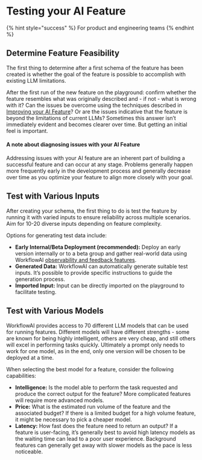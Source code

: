 # Testing your AI Feature
{% hint style="success" %}
For product and engineering teams
{% endhint %}

## Determine Feature Feasibility

The first thing to determine after a first schema of the feature has been created is whether the goal of the feature is possible to accomplish with existing LLM limitations. 

After the first run of the new feature on the playground: confirm whether the feature resembles what was originally described and - if not - what is wrong with it? Can the issues be overcome using the techniques described in [Improving your AI Feature](improving-your-ai-feature.md)? Or are the issues indicative that the feature is beyond the limitations of current LLMs? Sometimes this answer isn’t immediately evident and becomes clearer over time. But getting an initial feel is important. 

#### A note about diagnosing issues with your AI Feature

Addressing issues with your AI feature are an inherent part of building a successful feature and can occur at any stage. Problems generally happen more frequently early in the development process and generally decrease over time as you optimize your feature to align more closely with your goal.

## Test with Various Inputs

After creating your schema, the first thing to do is test the feature by running it with varied inputs to ensure reliability across multiple scenarios. Aim for 10-20 diverse inputs depending on feature complexity.

Options for generating test data include:

- **Early Internal/Beta Deployment (recommended):** Deploy an early version internally or to a beta group and gather real-world data using WorkflowAI [observability and feedback features](../features/user-feedback.md).
- **Generated Data:** WorkflowAI can automatically generate suitable test inputs. It’s possible to provide specific instructions to guide the generation process.
- **Imported Input:** Input can be directly imported on the playground to facilitate testing.

## Test with Various Models

WorkflowAI provides access to 70 different LLM models that can be used for running features. Different models will have different strengths - some are known for being highly intelligent, others are very cheap, and still others will excel in performing tasks quickly. Ultimately a prompt only needs to work for one model, as in the end, only one version will be chosen to be deployed at a time.

When selecting the best model for a feature, consider the following capabilities:

- **Intelligence:** Is the model able to perform the task requested and produce the correct output for the feature? More complicated features will require more advanced models.
- **Price:** What is the estimated run volume of the feature and the associated budget? If there is a limited budget for a high volume feature, it might be necessary to pick a cheaper model.
- **Latency:** How fast does the feature need to return an output? If a feature is user-facing, it’s generally best to avoid high latency models as the waiting time can lead to a poor user experience. Background features can generally get away with slower models as the pace is less noticeable. 